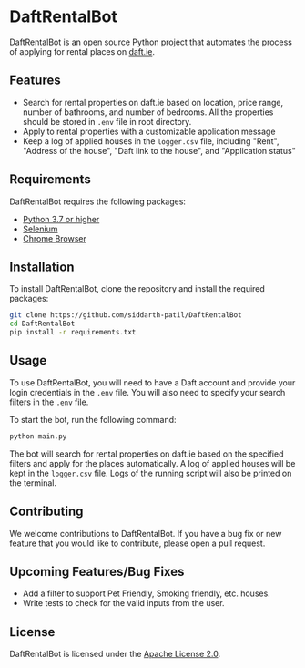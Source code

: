 # DaftRentalBot

DaftRentalBot is an open source Python project that automates the process of applying for rental places on [daft.ie](https://www.daft.ie/).

## Features

- Search for rental properties on daft.ie based on location, price range, number of bathrooms, and number of bedrooms. All the properties should be stored in `.env` file in root directory.
- Apply to rental properties with a customizable application message
- Keep a log of applied houses in the `logger.csv` file, including "Rent", "Address of the house", "Daft link to the house", and "Application status"

## Requirements

DaftRentalBot requires the following packages:

- [Python 3.7 or higher](https://www.python.org/downloads/)
- [Selenium](https://pypi.org/project/selenium/)
- [Chrome Browser](https://www.google.com/intl/en_ie/chrome/)

## Installation

To install DaftRentalBot, clone the repository and install the required packages:

```bash
git clone https://github.com/siddarth-patil/DaftRentalBot
cd DaftRentalBot
pip install -r requirements.txt
```

## Usage

To use DaftRentalBot, you will need to have a Daft account and provide your login credentials in the `.env` file. You will also need to specify your search filters in the `.env` file.

To start the bot, run the following command:

```bash
python main.py
```

The bot will search for rental properties on daft.ie based on the specified filters and apply for the places automatically. A log of applied houses will be kept in the `logger.csv` file. Logs of the running script will also be printed on the terminal.

## Contributing

We welcome contributions to DaftRentalBot. If you have a bug fix or new feature that you would like to contribute, please open a pull request.

## Upcoming Features/Bug Fixes

- Add a filter to support Pet Friendly, Smoking friendly, etc. houses.
- Write tests to check for the valid inputs from the user. 

## License

DaftRentalBot is licensed under the [Apache License 2.0](https://github.com/siddarth-patil/daft_automation/blob/6fc05f2908f719292cffc0017543f5c92bebb6db/LICENSE).
